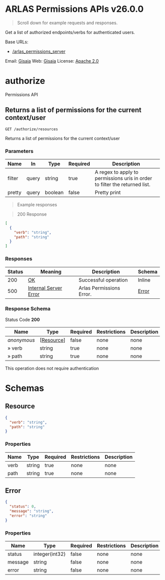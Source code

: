 <!-- Generator: Widdershins v4.0.1 -->

<h1 id="arlas-permissions-apis">ARLAS Permissions APIs v26.0.0</h1>

> Scroll down for example requests and responses.

Get a list of authorized endpoints/verbs for authenticated users.

Base URLs:

* <a href="/arlas_permissions_server">/arlas_permissions_server</a>

Email: <a href="mailto:contact@gisaia.com">Gisaia</a> Web: <a href="http://www.gisaia.com/">Gisaia</a> 
License: <a href="https://www.apache.org/licenses/LICENSE-2.0.html">Apache 2.0</a>

<h1 id="arlas-permissions-apis-authorize">authorize</h1>

Permissions API

## Returns a list of permissions for the current context/user

<a id="opIdget"></a>

`GET /authorize/resources`

Returns a list of permissions for the current context/user

<h3 id="returns-a-list-of-permissions-for-the-current-context/user-parameters">Parameters</h3>

|Name|In|Type|Required|Description|
|---|---|---|---|---|
|filter|query|string|true|A regex to apply to permissions uris in order to filter the returned list.|
|pretty|query|boolean|false|Pretty print|

> Example responses

> 200 Response

```json
[
  {
    "verb": "string",
    "path": "string"
  }
]
```

<h3 id="returns-a-list-of-permissions-for-the-current-context/user-responses">Responses</h3>

|Status|Meaning|Description|Schema|
|---|---|---|---|
|200|[OK](https://tools.ietf.org/html/rfc7231#section-6.3.1)|Successful operation|Inline|
|500|[Internal Server Error](https://tools.ietf.org/html/rfc7231#section-6.6.1)|Arlas Permissions Error.|[Error](#schemaerror)|

<h3 id="returns-a-list-of-permissions-for-the-current-context/user-responseschema">Response Schema</h3>

Status Code **200**

|Name|Type|Required|Restrictions|Description|
|---|---|---|---|---|
|*anonymous*|[[Resource](#schemaresource)]|false|none|none|
|» verb|string|true|none|none|
|» path|string|true|none|none|

<aside class="success">
This operation does not require authentication
</aside>

# Schemas

<h2 id="tocS_Resource">Resource</h2>
<!-- backwards compatibility -->
<a id="schemaresource"></a>
<a id="schema_Resource"></a>
<a id="tocSresource"></a>
<a id="tocsresource"></a>

```json
{
  "verb": "string",
  "path": "string"
}

```

### Properties

|Name|Type|Required|Restrictions|Description|
|---|---|---|---|---|
|verb|string|true|none|none|
|path|string|true|none|none|

<h2 id="tocS_Error">Error</h2>
<!-- backwards compatibility -->
<a id="schemaerror"></a>
<a id="schema_Error"></a>
<a id="tocSerror"></a>
<a id="tocserror"></a>

```json
{
  "status": 0,
  "message": "string",
  "error": "string"
}

```

### Properties

|Name|Type|Required|Restrictions|Description|
|---|---|---|---|---|
|status|integer(int32)|false|none|none|
|message|string|false|none|none|
|error|string|false|none|none|

